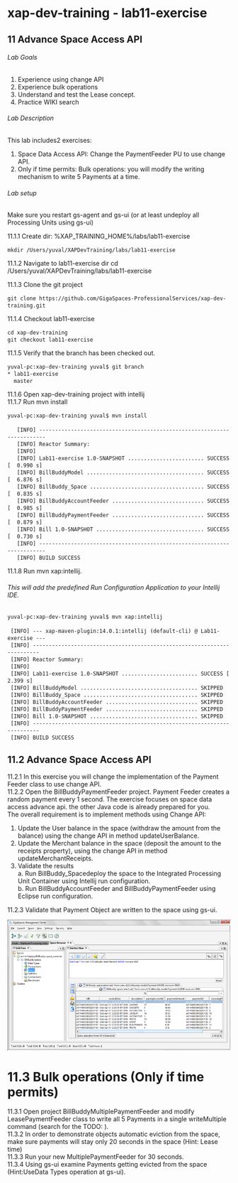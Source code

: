 # xap-dev-training - lab11-exercise

## 11	Advance Space Access API

###### Lab Goals
1. Experience using change API
2. Experience bulk operations
3. Understand and test the Lease concept. 
4. Practice WIKI search 

###### Lab Description
This lab includes2 exercises:
1. 	Space Data Access API: Change the PaymentFeeder PU to use change API.
2. 	Only if time permits: Bulk operations: you will modify the writing mechanism to write 5 Payments at a time. 

###### Lab setup
Make sure you restart gs-agent and gs-ui (or at least undeploy all Processing Units using gs-ui)

11.1.1 Create dir: %XAP_TRAINING_HOME%/labs/lab11-exercise

    mkdir /Users/yuval/XAPDevTraining/labs/lab11-exercise

11.1.2 Navigate to lab11-exercise dir
    cd /Users/yuval/XAPDevTraining/labs/lab11-exercise

11.1.3 Clone the git project

    git clone https://github.com/GigaSpaces-ProfessionalServices/xap-dev-training.git

11.1.4 Checkout lab11-exercise

    cd xap-dev-training
    git checkout lab11-exercise
    
11.1.5 Verify that the branch has been checked out.

    yuval-pc:xap-dev-training yuval$ git branch
    * lab11-exercise
      master
               
11.1.6 Open xap-dev-training project with intellij <br />
11.1.7 Run mvn install

    yuval-pc:xap-dev-training yuval$ mvn install
    
       [INFO] ------------------------------------------------------------------------
       [INFO] Reactor Summary:
       [INFO] 
       [INFO] Lab11-exercise 1.0-SNAPSHOT ........................ SUCCESS [  0.990 s]
       [INFO] BillBuddyModel ..................................... SUCCESS [  6.876 s]
       [INFO] BillBuddy_Space .................................... SUCCESS [  0.835 s]
       [INFO] BillBuddyAccountFeeder ............................. SUCCESS [  0.985 s]
       [INFO] BillBuddyPaymentFeeder ............................. SUCCESS [  0.879 s]
       [INFO] Bill 1.0-SNAPSHOT .................................. SUCCESS [  0.730 s]
       [INFO] ------------------------------------------------------------------------
       [INFO] BUILD SUCCESS


11.1.8 Run mvn xap:intellij.
###### This will add the predefined Run Configuration Application to your Intellij IDE.

    yuval-pc:xap-dev-training yuval$ mvn xap:intellij
    
     [INFO] --- xap-maven-plugin:14.0.1:intellij (default-cli) @ Lab11-exercise ---
     [INFO] ------------------------------------------------------------------------
     [INFO] Reactor Summary:
     [INFO] 
     [INFO] Lab11-exercise 1.0-SNAPSHOT ........................ SUCCESS [  2.399 s]
     [INFO] BillBuddyModel ..................................... SKIPPED
     [INFO] BillBuddy_Space .................................... SKIPPED
     [INFO] BillBuddyAccountFeeder ............................. SKIPPED
     [INFO] BillBuddyPaymentFeeder ............................. SKIPPED
     [INFO] Bill 1.0-SNAPSHOT .................................. SKIPPED
     [INFO] ------------------------------------------------------------------------
     [INFO] BUILD SUCCESS
     
## 11.2	Advance Space Access API	
 11.2.1	In this exercise you will change the implementation of the 
        Payment Feeder class to use change API. <br />
 11.2.2	Open the BillBuddyPaymentFeeder project.
        Payment Feeder creates a random payment every 1 second.
        The exercise focuses on space data access advance api.
        the other Java code is already prepared for you. <br /> 
 The overall requirement is to implement methods using Change API:
 
 1.	Update the User balance in the space (withdraw the amount from the balance) 
    using the change API in method updateUserBalance.
 2.	Update the Merchant balance in the space (deposit the amount to the receipts property), 
    using the change API in method updateMerchantReceipts.
 3.	Validate the results <br />
 a.	Run BillBuddy_Spacedeploy the space to the Integrated Processing Unit Container using Intellij run configuration. <br />
 b.	Run BillBuddyAccountFeeder and BillBuddyPaymentFeeder using Eclipse run configuration.
 
11.2.3	Validate that Payment Object are written to the space using gs-ui.

![Screenshot](./Pictures/Picture1.png)

# 11.3	Bulk operations (Only if time permits)
11.3.1	Open project BillBuddyMultiplePaymentFeeder and modify LeasePaymentFeeder 
        class to write all 5 Payments in a single writeMultiple command (search for the TODO: ). <br />
11.3.2	In order to demonstrate objects automatic eviction from the space, 
        make sure payments will stay only 20 seconds in the space (Hint: Lease time) <br />
11.3.3	Run your new MultiplePaymentFeeder for 30 seconds. <br /> 
11.3.4	Using gs-ui examine Payments getting evicted from the space 
        (Hint:UseData Types operation at gs-ui).


